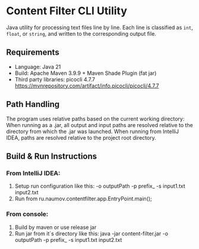 # Content Filter CLI Utility
Java utility for processing text files line by line. Each line is classified as `int`, `float`, or `string`, and written to the corresponding output file.

## Requirements
- Language: Java 21
- Build: Apache Maven 3.9.9 + Maven Shade Plugin (fat jar)
- Third party libraries:
   picocli 4.7.7 https://mvnrepository.com/artifact/info.picocli/picocli/4.7.7

## Path Handling
The program uses relative paths based on the current working directory:
When running as a .jar, all output and input paths are resolved relative to the directory from which the .jar was launched.
When running from IntelliJ IDEA, paths are resolved relative to the project root directory.

## Build & Run Instructions
### From IntelliJ IDEA:
1. Setup run configuration like this:
   -o outputPath -p prefix_ -s input1.txt input2.txt
2. Run from ru.naumov.contentfilter.app.EntryPoint.main();

### From console:
1. Build by maven or use release jar
2. Run jar from it`s directory like this:
   java -jar content-filter.jar -o outputPath -p prefix_ -s input1.txt input2.txt